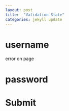 ```yaml
---
layout: post
title:  "Validation State"
categories: jekyll update
---
```

# username
error on page
# password
# Submit
